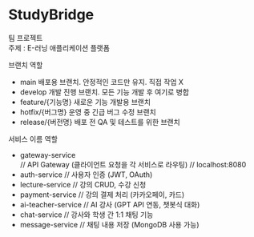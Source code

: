# StudyBridge

팀 프로젝트 <br/>
주제 : E-러닝 애플리케이션 플랫폼

브랜치	역할
* main	배포용 브랜치. 안정적인 코드만 유지. 직접 작업 X
* develop	개발 진행 브랜치. 모든 기능 개발 후 여기로 병합
* feature/{기능명}	새로운 기능 개발용 브랜치
* hotfix/{버그명}	운영 중 긴급 버그 수정 브랜치
* release/{버전명}	배포 전 QA 및 테스트를 위한 브랜치

서비스 이름	역할
* gateway-service
  <br/> // API Gateway (클라이언트 요청을 각 서비스로 라우팅) // localhost:8080
* auth-service //	사용자 인증 (JWT, OAuth)
* lecture-service	 // 강의 CRUD, 수강 신청
* payment-service	 // 강의 결제 처리 (카카오페이, 카드)
* ai-teacher-service //	AI 강사 (GPT API 연동, 챗봇식 대화)
* chat-service //	강사와 학생 간 1:1 채팅 기능
* message-service //	채팅 내용 저장 (MongoDB 사용 가능)

